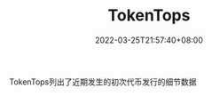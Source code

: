 ﻿---
weight: 
title: "TokenTops"
description: "TokenTops列出了近期发生的初次代币发行的细节数据"
date: 2022-03-25T21:57:40+08:00
lastmod: 2022-03-25T16:45:40+08:00
draft: false
authors: ["Metabd"]
featuredImage: "tokentops.jpg"
link: ""
tags: ["元宇宙资讯","TokenTops"]
categories: ["navigation"]
navigation: ["元宇宙资讯"]
lightgallery: true
toc: true
pinned: false
recommend: false
recommend1: false
---
TokenTops列出了近期发生的初次代币发行的细节数据
